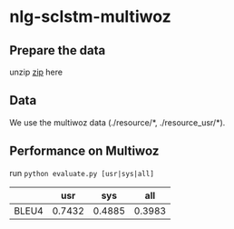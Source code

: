 # nlg-sclstm-multiwoz

## Prepare the data

unzip [zip](https://tatk-data.s3-ap-northeast-1.amazonaws.com/nlg_sclstm_multiwoz.zip) here

## Data

We use the multiwoz data (./resource/\*, ./resource_usr/\*).

## Performance on Multiwoz

run `python evaluate.py [usr|sys|all]`

|       | usr    | sys    | all    |
| ----- | ------ | ------ | ------ |
| BLEU4 | 0.7432 | 0.4885 | 0.3983 |

